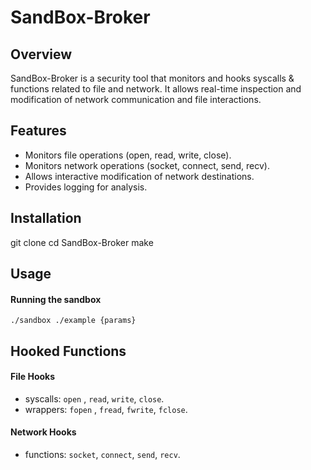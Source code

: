 # SandBox-Broker

## Overview
SandBox-Broker is a security tool that monitors and hooks syscalls & functions related to file and network. It allows real-time inspection and modification of network communication and file interactions.

## Features
- Monitors file operations (open, read, write, close).
- Monitors network operations (socket, connect, send, recv).
- Allows interactive modification of network destinations.
- Provides logging for analysis.

## Installation

git clone 
cd SandBox-Broker
make

## Usage
#### Running the sandbox

```
./sandbox ./example {params}
```

## Hooked Functions

#### File Hooks
- syscalls: `open` , `read`, `write`, `close`.
- wrappers: `fopen` , `fread`, `fwrite`, `fclose`.


#### Network Hooks
- functions: `socket`, `connect`, `send`, `recv`.
